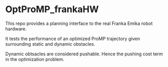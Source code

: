 # OptProMP_frankaHW

This repo provides a planning interface to the real Franka Emika robot hardware.

It tests the performance of an optimized ProMP trajectory given surrounding static and dynamic obstacles.

Dynamic obtsacles are considered pushable. Hence the pushing cost term in the optimization problem.
